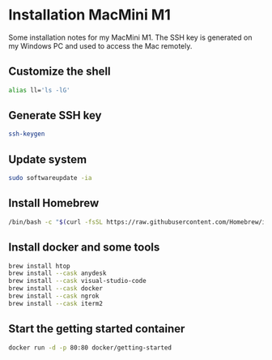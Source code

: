 # Installation MacMini M1

Some installation notes for my MacMini M1. The SSH key is generated on my Windows PC and used to access the Mac remotely.

## Customize the shell

```bash
alias ll='ls -lG'
```

## Generate SSH key

```bash
ssh-keygen
```

## Update system

```bash
sudo softwareupdate -ia
```

## Install Homebrew

```bash
/bin/bash -c "$(curl -fsSL https://raw.githubusercontent.com/Homebrew/install/HEAD/install.sh)"
```

## Install docker and some tools

```bash
brew install htop
brew install --cask anydesk
brew install --cask visual-studio-code
brew install --cask docker
brew install --cask ngrok
brew install --cask iterm2
```

## Start the getting started container

```bash
docker run -d -p 80:80 docker/getting-started
```
